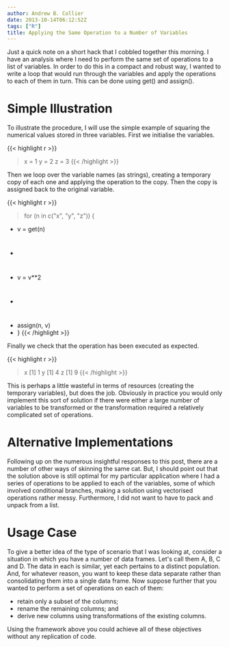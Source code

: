 ```yaml
---
author: Andrew B. Collier
date: 2013-10-14T06:12:52Z
tags: ["R"]
title: Applying the Same Operation to a Number of Variables
---
```


Just a quick note on a short hack that I cobbled together this morning. I have an analysis where I need to perform the same set of operations to a list of variables. In order to do this in a compact and robust way, I wanted to write a loop that would run through the variables and apply the operations to each of them in turn. This can be done using get() and assign().

# Simple Illustration

To illustrate the procedure, I will use the simple example of squaring the numerical values stored in three variables. First we initialise the variables.

{{< highlight r >}}
> x = 1
> y = 2
> z = 3
{{< /highlight >}}

Then we loop over the variable names (as strings), creating a temporary copy of each one and applying the operation to the copy. Then the copy is assigned back to the original variable.

{{< highlight r >}}
> for (n in c("x", "y", "z")) {
+   v = get(n)
+   #
+   v = v**2
+   #
+   assign(n, v)
+ }
{{< /highlight >}}

Finally we check that the operation has been executed as expected.

{{< highlight r >}}
> x
[1] 1
> y
[1] 4
> z
[1] 9
{{< /highlight >}}

This is perhaps a little wasteful in terms of resources (creating the temporary variables), but does the job. Obviously in practice you would only implement this sort of solution if there were either a large number of variables to be transformed or the transformation required a relatively complicated set of operations.

# Alternative Implementations

Following up on the numerous insightful responses to this post, there are a number of other ways of skinning the same cat. But, I should point out that the solution above is still optimal for my particular application where I had a series of operations to be applied to each of the variables, some of which involved conditional branches, making a solution using vectorised operations rather messy. Furthermore, I did not want to have to pack and unpack from a list.

# Usage Case

To give a better idea of the type of scenario that I was looking at, consider a situation in which you have a number of data frames. Let's call them A, B, C and D. The data in each is similar, yet each pertains to a distinct population. And, for whatever reason, you want to keep these data separate rather than consolidating them into a single data frame. Now suppose further that you wanted to perform a set of operations on each of them:

* retain only a subset of the columns; 
* rename the remaining columns; and 
* derive new columns using transformations of the existing columns.

Using the framework above you could achieve all of these objectives without any replication of code.
